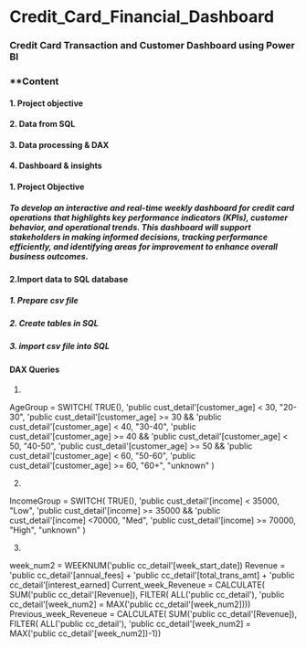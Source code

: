 # Credit_Card_Financial_Dashboard
### Credit Card Transaction and Customer Dashboard using Power BI

### **Content
#### 1. Project objective
#### 2. Data from SQL
#### 3. Data processing & DAX
#### 4. Dashboard & insights

#### 1. Project Objective
##### To develop an interactive and real-time weekly dashboard for credit card operations that highlights key performance indicators (KPIs), customer behavior, and operational trends. This dashboard will support stakeholders in making informed decisions, tracking performance efficiently, and identifying areas for improvement to enhance overall business outcomes.

#### 2.Import data to SQL database

##### 1. Prepare csv file
##### 2. Create tables in SQL
##### 3. import csv file into SQL

#### DAX Queries

1.
AgeGroup = SWITCH(
TRUE(),
'public cust_detail'[customer_age] < 30, "20-30",
'public cust_detail'[customer_age] >= 30 && 'public cust_detail'[customer_age] < 40, "30-40",
'public cust_detail'[customer_age] >= 40 && 'public cust_detail'[customer_age] < 50, "40-50",
'public cust_detail'[customer_age] >= 50 && 'public cust_detail'[customer_age] < 60, "50-60",
'public cust_detail'[customer_age] >= 60, "60+",
"unknown"
)

2.
IncomeGroup = SWITCH(
TRUE(),
'public cust_detail'[income] < 35000, "Low",
'public cust_detail'[income] >= 35000 && 'public cust_detail'[income] <70000, "Med",
'public cust_detail'[income] >= 70000, "High",
"unknown"
)

3.
week_num2 = WEEKNUM('public cc_detail'[week_start_date])
Revenue = 'public cc_detail'[annual_fees] + 'public cc_detail'[total_trans_amt] + 'public cc_detail'[interest_earned]
Current_week_Reveneue = CALCULATE(
SUM('public cc_detail'[Revenue]),
FILTER(
ALL('public cc_detail'),
'public cc_detail'[week_num2] = MAX('public cc_detail'[week_num2])))
Previous_week_Reveneue = CALCULATE(
SUM('public cc_detail'[Revenue]),
FILTER(
ALL('public cc_detail'),
'public cc_detail'[week_num2] = MAX('public cc_detail'[week_num2])-1))
